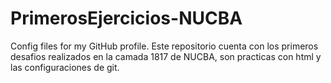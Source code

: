 # PrimerosEjercicios-NUCBA
Config files for my GitHub profile.
Este repositorio cuenta con los primeros desafios realizados en la camada 1817 de NUCBA, son practicas con html y las configuraciones de git.
